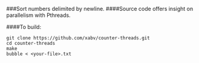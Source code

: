 ###Sort numbers delimited by newline.
####Source code offers insight on parallelism with Pthreads.

####To build:
```
git clone https://github.com/xabv/counter-threads.git
cd counter-threads
make
bubble < <your-file>.txt
```
